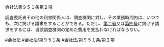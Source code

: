 会社法第９５１条第２項

調査委託者その他の利害関係人は、調査機関に対し、その業務時間内は、いつでも、次に掲げる請求をすることができる。ただし、[第二号](会社法＿＿＿＿第９５１条第２項第２号)又は[第四号](会社法＿＿＿＿第９５１条第２項第４号)に掲げる請求をするには、当該調査機関の定めた費用を支払わなければならない。

#会社法
#会社法/第９５１条
#会社法/第９５１条/第２項
